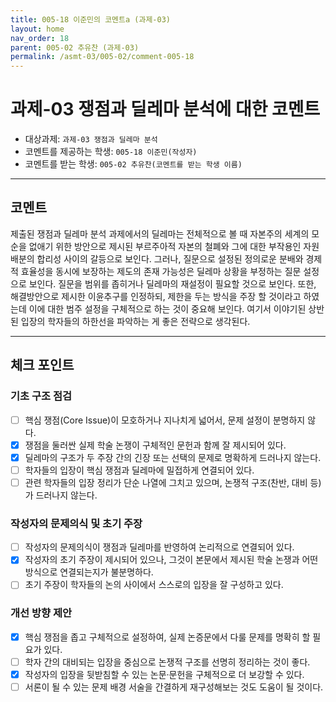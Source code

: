 ```yaml
---
title: 005-18 이준민의 코멘트a (과제-03) 
layout: home
nav_order: 18
parent: 005-02 추유찬 (과제-03)
permalink: /asmt-03/005-02/comment-005-18
---
```


# 과제-03 쟁점과 딜레마 분석에 대한 코멘트

- 대상과제: `과제-03 쟁점과 딜레마 분석`
- 코멘트를 제공하는 학생: `005-18 이준민(작성자)` 
- 코멘트를 받는 학생: `005-02 추유찬(코멘트를 받는 학생 이름)` 

---

## 코멘트

제출된 쟁점과 딜레마 분석 과제에서의 딜레마는 전체적으로 볼 때 자본주의 세계의 모순을 없애기 위한 방안으로 제시된 부르주아적 자본의 철폐와 그에 대한 부작용인 자원 배분의 합리성 사이의 갈등으로 보인다. 그러나, 질문으로 설정된 정의로운 분배와 경제적 효율성을 동시에 보장하는 제도의 존재 가능성은 딜레마 상황을 부정하는 질문 설정으로 보인다. 질문을 범위를 좁히거나 딜레마의 재설정이 필요할 것으로 보인다. 또한, 해결방안으로 제시한 이윤추구를 인정하되, 제한을 두는 방식을 주장 할 것이라고 하였는데 이에 대한 범주 설정을 구체적으로 하는 것이 중요해 보인다. 여기서 이야기된 상반된 입장의 학자들의 하한선을 파악하는 게 좋은 전략으로 생각된다.

---

## 체크 포인트

### **기초 구조 점검**
- [ ] 핵심 쟁점(Core Issue)이 모호하거나 지나치게 넓어서, 문제 설정이 분명하지 않다.
- [x] 쟁점을 둘러싼 실제 학술 논쟁이 구체적인 문헌과 함께 잘 제시되어 있다.
- [x] 딜레마의 구조가 두 주장 간의 긴장 또는 선택의 문제로 명확하게 드러나지 않는다.
- [ ] 학자들의 입장이 핵심 쟁점과 딜레마에 밀접하게 연결되어 있다.
- [ ] 관련 학자들의 입장 정리가 단순 나열에 그치고 있으며, 논쟁적 구조(찬반, 대비 등)가 드러나지 않는다.

### **작성자의 문제의식 및 초기 주장**
- [ ] 작성자의 문제의식이 쟁점과 딜레마를 반영하여 논리적으로 연결되어 있다.
- [x] 작성자의 초기 주장이 제시되어 있으나, 그것이 본문에서 제시된 학술 논쟁과 어떤 방식으로 연결되는지가 불분명하다.
- [ ] 초기 주장이 학자들의 논의 사이에서 스스로의 입장을 잘 구성하고 있다.

### **개선 방향 제안**
- [x] 핵심 쟁점을 좁고 구체적으로 설정하여, 실제 논증문에서 다룰 문제를 명확히 할 필요가 있다.
- [ ] 학자 간의 대비되는 입장을 중심으로 논쟁적 구조를 선명히 정리하는 것이 좋다.
- [x] 작성자의 입장을 뒷받침할 수 있는 논문·문헌을 구체적으로 더 보강할 수 있다.
- [ ] 서론이 될 수 있는 문제 배경 서술을 간결하게 재구성해보는 것도 도움이 될 것이다.
